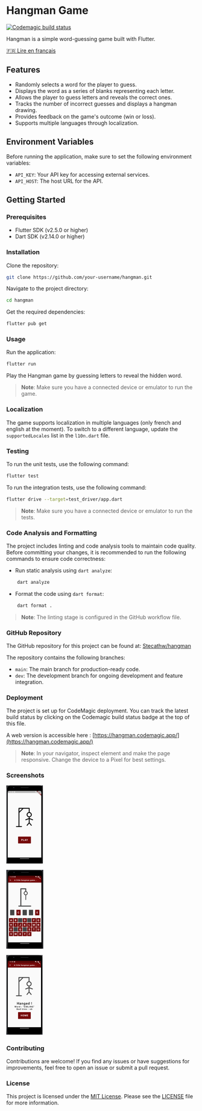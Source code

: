 # Hangman Game

[![Codemagic build status](https://api.codemagic.io/apps/647ca0717007fae185dff619/647ca0717007fae185dff618/status_badge.svg)](https://codemagic.io/apps/647ca0717007fae185dff619/647ca0717007fae185dff618/latest_build)

Hangman is a simple word-guessing game built with Flutter.

[🇫🇷 Lire en français](README_FR.md)

## Features

- Randomly selects a word for the player to guess.
- Displays the word as a series of blanks representing each letter.
- Allows the player to guess letters and reveals the correct ones.
- Tracks the number of incorrect guesses and displays a hangman drawing.
- Provides feedback on the game's outcome (win or loss).
- Supports multiple languages through localization.

## Environment Variables

Before running the application, make sure to set the following environment variables:

- `API_KEY`: Your API key for accessing external services.
- `API_HOST`: The host URL for the API.

## Getting Started

### Prerequisites

- Flutter SDK (v2.5.0 or higher)
- Dart SDK (v2.14.0 or higher)

### Installation

Clone the repository:

```bash
git clone https://github.com/your-username/hangman.git
```

Navigate to the project directory:

```bash
cd hangman
```

Get the required dependencies:

```bash
flutter pub get
```

### Usage

Run the application:

```bash
flutter run
```

Play the Hangman game by guessing letters to reveal the hidden word.

> **Note**: Make sure you have a connected device or emulator to run the game.

### Localization

The game supports localization in multiple languages (only french and english at the moment). To switch to a different language, update the `supportedLocales` list in the `l10n.dart` file.

### Testing

To run the unit tests, use the following command:

```bash
flutter test
```

To run the integration tests, use the following command:

```bash
flutter drive --target=test_driver/app.dart
```

> **Note**: Make sure you have a connected device or emulator to run the tests.

### Code Analysis and Formatting

The project includes linting and code analysis tools to maintain code quality. Before committing your changes, it is recommended to run the following commands to ensure code correctness:

- Run static analysis using `dart analyze`:

```bash
	dart analyze
```

- Format the code using `dart format`:

```bash
	dart format .
```

> **Note**: The linting stage is configured in the GitHub workflow file.

### GitHub Repository

The GitHub repository for this project can be found at: [Stecathw/hangman](https://https://github.com/Stecathw/hangman)

The repository contains the following branches:

- `main`: The main branch for production-ready code.
- `dev`: The development branch for ongoing development and feature integration.

### Deployment

The project is set up for CodeMagic deployment. You can track the latest build status by clicking on the Codemagic build status badge at the top of this file.

A web version is accessible here : [https://hangman.codemagic.app/](https://hangman.codemagic.app/)

> **Note**: In your navigator, inspect element and make the page responsive. Change the device to a Pixel for best settings.

### Screenshots

![Start Page](schema/start_page.png)

![Play page](schema/play_page.png)

![Hang page](schema/hang_page.png)

### Contributing

Contributions are welcome! If you find any issues or have suggestions for improvements, feel free to open an issue or submit a pull request.

### License

This project is licensed under the [MIT License](LICENSE). Please see the [LICENSE](LICENSE) file for more information.
